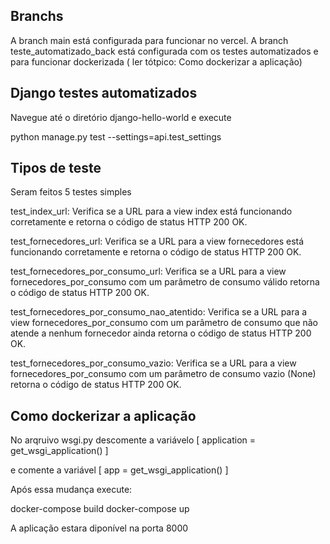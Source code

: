 ## Branchs
A branch main está configurada para funcionar no vercel.
A branch teste_automatizado_back está configurada com os testes automatizados e para funcionar dockerizada ( ler tótpico: Como dockerizar a aplicação)


## Django testes automatizados

Navegue até o diretório django-hello-world e execute

python manage.py test --settings=api.test_settings

## Tipos de teste

Seram feitos 5 testes simples 

test_index_url: Verifica se a URL para a view index está funcionando corretamente e retorna o código de status HTTP 200 OK.

test_fornecedores_url: Verifica se a URL para a view fornecedores está funcionando corretamente e retorna o código de status HTTP 200 OK.

test_fornecedores_por_consumo_url: Verifica se a URL para a view fornecedores_por_consumo com um parâmetro de consumo válido retorna o código de status HTTP 200 OK.

test_fornecedores_por_consumo_nao_atentido: Verifica se a URL para a view fornecedores_por_consumo com um parâmetro de consumo que não atende a nenhum fornecedor ainda retorna o código de status HTTP 200 OK.

test_fornecedores_por_consumo_vazio: Verifica se a URL para a view fornecedores_por_consumo com um parâmetro de consumo vazio (None) retorna o código de status HTTP 200 OK.

## Como dockerizar a aplicação

No arqruivo wsgi.py descomente a variávelo [ application = get_wsgi_application() ]

e comente a variável [ app = get_wsgi_application() ]

Após essa mudança execute: 

docker-compose build
docker-compose up

A aplicação estara diponível na porta 8000